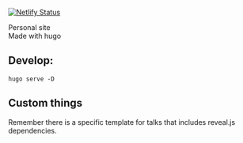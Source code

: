 [![Netlify Status](https://api.netlify.com/api/v1/badges/88e5b340-de4a-465e-b110-bf6cbb09a0dc/deploy-status)](https://app.netlify.com/sites/competent-easley-c39fcd/deploys)

Personal site  
Made with hugo

## Develop:

`hugo serve -D`

## Custom things

Remember there is a specific template for talks that includes reveal.js dependencies.
